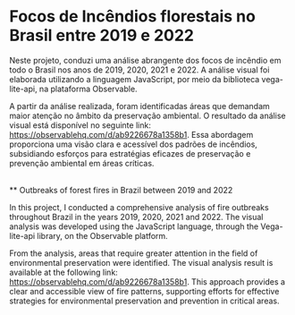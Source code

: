 # Focos de Incêndios florestais no Brasil entre 2019 e 2022

Neste projeto, conduzi uma análise abrangente dos focos de incêndio em todo o Brasil nos anos de 2019, 2020, 2021 e 2022. A análise visual foi elaborada utilizando a linguagem JavaScript, por meio da biblioteca vega-lite-api, na plataforma Observable.<br/>

A partir da análise realizada, foram identificadas áreas que demandam maior atenção no âmbito da preservação ambiental. O resultado da análise visual está disponível no seguinte link: https://observablehq.com/d/ab9226678a1358b1. Essa abordagem proporciona uma visão clara e acessível dos padrões de incêndios, subsidiando esforços para estratégias eficazes de preservação e prevenção ambiental em áreas críticas.<br/>

<br/>
** Outbreaks of forest fires in Brazil between 2019 and 2022

In this project, I conducted a comprehensive analysis of fire outbreaks throughout Brazil in the years 2019, 2020, 2021 and 2022. The visual analysis was developed using the JavaScript language, through the Vega-lite-api library, on the Observable platform.<br/>

From the analysis, areas that require greater attention in the field of environmental preservation were identified. The visual analysis result is available at the following link: https://observablehq.com/d/ab9226678a1358b1. This approach provides a clear and accessible view of fire patterns, supporting efforts for effective strategies for environmental preservation and prevention in critical areas. <br/>
